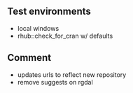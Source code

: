 ## Test environments
* local windows
* rhub::check_for_cran w/ defaults

## Comment
* updates urls to reflect new repository
* remove suggests on rgdal
